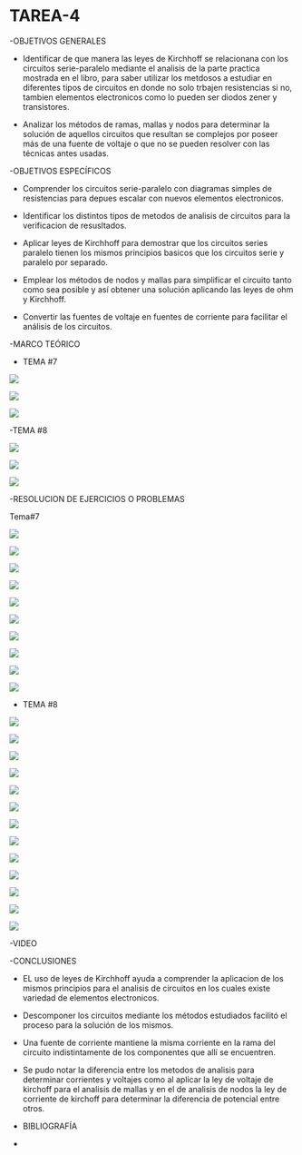 # TAREA-4

-OBJETIVOS GENERALES

- Identificar de que manera las leyes de Kirchhoff se relacionana con los circuitos serie-paralelo mediante el analisis de la parte practica mostrada en el libro, para saber utilizar los metdosos a estudiar en diferentes tipos de circuitos en donde no solo trbajen resistencias si no, tambien elementos electronicos como lo pueden ser diodos zener y transistores.

-  Analizar los métodos de ramas, mallas y nodos para determinar la solución de aquellos circuitos que resultan se complejos por poseer más de una fuente de voltaje o que no se pueden resolver con las técnicas antes usadas.

-OBJETIVOS  ESPECÍFICOS 

- Comprender los circuitos serie-paralelo con diagramas simples de resistencias para depues escalar con nuevos elementos electronicos.

- Identificar los distintos tipos de metodos de analisis de circuitos para la verificacion de resusltados.

- Aplicar leyes de Kirchhoff para demostrar que los circuitos series paralelo tienen los mismos principios basicos que los circuitos serie y paralelo por separado.

- Emplear los métodos de nodos y mallas para simplificar el circuito tanto como sea posible y así obtener una solución aplicando las leyes de ohm y Kirchhoff. 
-  Convertir las fuentes de voltaje en fuentes de corriente para facilitar el análisis de los circuitos.

-MARCO  TEÓRICO

- TEMA #7

![](https://user-images.githubusercontent.com/84397282/123733661-82093180-d861-11eb-868d-9ad7c167741a.jpg)

![](https://user-images.githubusercontent.com/84397282/123733662-82a1c800-d861-11eb-9f7a-169fd025c750.jpg)

![](https://user-images.githubusercontent.com/84397282/123733663-82a1c800-d861-11eb-85a5-85a5e3aaa42c.jpg)



-TEMA #8

![](https://user-images.githubusercontent.com/84998005/125183666-0a7ebf00-e1de-11eb-8ae5-22d5e4204422.png)

![](https://user-images.githubusercontent.com/84998005/125183664-08b4fb80-e1de-11eb-81c7-59cf6609f8c7.png)

![](https://user-images.githubusercontent.com/84998013/125211978-d358ee00-e26f-11eb-9eed-c26b70dfd979.png)

-RESOLUCION DE EJERCICIOS O PROBLEMAS

Tema#7


![](https://user-images.githubusercontent.com/84998013/125382595-8baf9080-e35b-11eb-9982-ef3f1033926d.png)

![](https://user-images.githubusercontent.com/84998013/125382647-a97cf580-e35b-11eb-8cd3-ff18e89486da.png)
 
![](https://user-images.githubusercontent.com/84998013/125382694-bef21f80-e35b-11eb-9d68-d4b7e1d0fc50.png)

![](https://user-images.githubusercontent.com/84998013/125382828-04aee800-e35c-11eb-949b-625ab6d0ad44.png)




![](https://user-images.githubusercontent.com/84397282/123870182-95ff7280-d8f7-11eb-96d4-52c51de6fef8.jpg)

![](https://user-images.githubusercontent.com/84397282/124843547-c5495b80-df57-11eb-9edb-97f08b9786e2.jpg)

![](https://user-images.githubusercontent.com/84397282/124843551-c5e1f200-df57-11eb-9260-dc64cfb33f91.jpg)

![](https://user-images.githubusercontent.com/84397282/124843552-c5e1f200-df57-11eb-8389-40e21668b366.jpg)

![](https://user-images.githubusercontent.com/84397282/124843554-c67a8880-df57-11eb-99cf-1f6a89446757.jpg)

![](https://user-images.githubusercontent.com/84397282/124843555-c67a8880-df57-11eb-88d6-50353a45b64b.jpg)


- TEMA #8

![](https://user-images.githubusercontent.com/84998005/125373425-bf35ef00-e34a-11eb-8148-155343f2f524.png)

![](https://user-images.githubusercontent.com/84998005/125373420-be04c200-e34a-11eb-8a81-0b9b8b7ef7e7.png)

![](https://user-images.githubusercontent.com/84998005/125373419-bcd39500-e34a-11eb-846e-410caf900edd.png)

![](https://user-images.githubusercontent.com/84998005/125373435-c1984900-e34a-11eb-9ef6-dc64c51e633c.png)

![](https://user-images.githubusercontent.com/84998005/125373430-c0671c00-e34a-11eb-9a07-33c3d2149c58.png)


![](https://user-images.githubusercontent.com/84998013/125379619-77b56000-e356-11eb-9f65-68d8f79b0a6c.png)

![](https://user-images.githubusercontent.com/84998013/125379714-a0d5f080-e356-11eb-9f32-8b7b59b4040b.png)

![](https://user-images.githubusercontent.com/84998013/125379759-b64b1a80-e356-11eb-84e7-8346f17319fb.png)

![](https://user-images.githubusercontent.com/84998013/125379807-ccf17180-e356-11eb-9b1c-3f6e5a7b9c70.png)

![](https://user-images.githubusercontent.com/84998013/125379868-edb9c700-e356-11eb-8ba8-7e69b440278d.png)

![](https://user-images.githubusercontent.com/84998013/125379912-04f8b480-e357-11eb-9022-b80b597c983d.png)

![](https://user-images.githubusercontent.com/84998013/125379973-1cd03880-e357-11eb-918e-07143e1050c6.png)

![](https://user-images.githubusercontent.com/84998013/125380040-35d8e980-e357-11eb-9f2c-820ccdc24983.png)


-VIDEO


-CONCLUSIONES

- EL uso de leyes de Kirchhoff ayuda a comprender la aplicacion de los mismos principios para el analisis de circuitos en los cuales existe variedad de elementos electronicos.

- Descomponer los circuitos mediante los métodos estudiados facilitó el proceso para la solución de los mismos.

-  Una fuente de corriente mantiene la misma corriente en la rama del circuito indistintamente de los componentes que allí se encuentren. 

- Se pudo notar la  diferencia entre los  metodos de analisis para determinar corrientes y voltajes como al aplicar la ley de voltaje de kirchoff para el analisis de mallas y en el de analisis de nodos la ley de corriente de kirchoff para determinar la diferencia de potencial entre otros.


- BIBLIOGRAFÍA 

-



